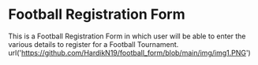 # Football Registration Form

This is a Football Registration Form in which user will be able to enter the various details to register for a Football Tournament.
url('https://github.com/HardikN19/football_form/blob/main/img/img1.PNG')
